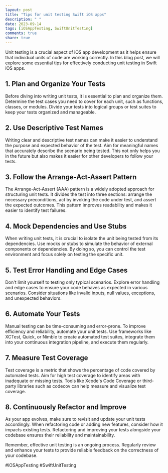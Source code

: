 ```yaml
---
layout: post
title: "Tips for unit testing Swift iOS apps"
description: " "
date: 2023-09-14
tags: [iOSAppTesting, SwiftUnitTesting]
comments: true
share: true
---
```


Unit testing is a crucial aspect of iOS app development as it helps ensure that individual units of code are working correctly. In this blog post, we will explore some essential tips for effectively conducting unit testing in Swift iOS apps.

## 1. Plan and Organize Your Tests
Before diving into writing unit tests, it is essential to plan and organize them. Determine the test cases you need to cover for each unit, such as functions, classes, or modules. Divide your tests into logical groups or test suites to keep your tests organized and manageable.

## 2. Use Descriptive Test Names
Writing clear and descriptive test names can make it easier to understand the purpose and expected behavior of the test. Aim for meaningful names that accurately describe the scenario being tested. This not only helps you in the future but also makes it easier for other developers to follow your tests.

## 3. Follow the Arrange-Act-Assert Pattern
The Arrange-Act-Assert (AAA) pattern is a widely adopted approach for structuring unit tests. It divides the test into three sections: arrange the necessary preconditions, act by invoking the code under test, and assert the expected outcomes. This pattern improves readability and makes it easier to identify test failures.

## 4. Mock Dependencies and Use Stubs
When writing unit tests, it is crucial to isolate the unit being tested from its dependencies. Use mocks or stubs to simulate the behavior of external components or dependencies. By doing so, you can control the test environment and focus solely on testing the specific unit.

## 5. Test Error Handling and Edge Cases
Don't limit yourself to testing only typical scenarios. Explore error handling and edge cases to ensure your code behaves as expected in various scenarios. Consider situations like invalid inputs, null values, exceptions, and unexpected behaviors.

## 6. Automate Your Tests
Manual testing can be time-consuming and error-prone. To improve efficiency and reliability, automate your unit tests. Use frameworks like XCTest, Quick, or Nimble to create automated test suites, integrate them into your continuous integration pipeline, and execute them regularly.

## 7. Measure Test Coverage
Test coverage is a metric that shows the percentage of code covered by automated tests. Aim for high test coverage to identify areas with inadequate or missing tests. Tools like Xcode's Code Coverage or third-party libraries such as codecov can help measure and visualize test coverage.

## 8. Continuously Refactor and Improve
As your app evolves, make sure to revisit and update your unit tests accordingly. When refactoring code or adding new features, consider how it impacts existing tests. Refactoring and improving your tests alongside your codebase ensures their reliability and maintainability.

Remember, effective unit testing is an ongoing process. Regularly review and enhance your tests to provide reliable feedback on the correctness of your codebase.

#iOSAppTesting #SwiftUnitTesting